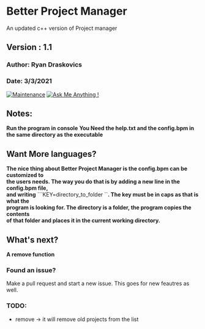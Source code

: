 # Better Project Manager
An updated c++ version of Project manager

## Version : 1.1
### Author: Ryan Draskovics
### Date: 3/3/2021

[![Maintenance](https://img.shields.io/badge/Maintained%3F-yes-green.svg)](https://GitHub.com/RyanD524/Better-Project-Manager)
[![Ask Me Anything !](https://img.shields.io/badge/Ask%20me-anything-1abc9c.svg)](https://GitHub.com/RyanD524/RyanD524)

## Notes:
__Run the program in console__
__You Need the help.txt and the config.bpm in the same directory as the executable__

## Want More languages?
__The nice thing about Better Project Manager is the config.bpm can be customized to <br /> the users needs. The way you do that is by adding a new line in the config.bpm file,<br />and writing__ ```KEY=directory_to_folder ``__. The key must be in caps as that is what the <br /> program is looking for. The directory is a folder, the program copies the contents<br /> of that folder and places it in the current working directory.__

## What's next?
__A remove function__
### Found an issue? 
Make a pull request and start a new issue. This goes for new feautres as well.

### TODO:
- remove -> it will remove old projects from the list
